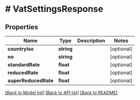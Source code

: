 # # VatSettingsResponse

## Properties

Name | Type | Description | Notes
------------ | ------------- | ------------- | -------------
**countryIso** | **string** |  | [optional]
**no** | **string** |  | [optional]
**standardRate** | **float** |  | [optional]
**reducedRate** | **float** |  | [optional]
**superReducedRate** | **float** |  | [optional]

[[Back to Model list]](../../README.md#models) [[Back to API list]](../../README.md#endpoints) [[Back to README]](../../README.md)
